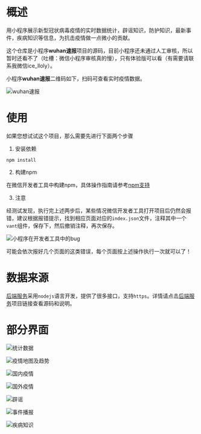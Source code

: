 # 概述

用小程序展示新型冠状病毒疫情的实时数据统计，辟谣知识，防护知识，最新事件，疾病知识等信息，为抗击疫情做一点微小的贡献。

这个仓库是小程序**wuhan速报**项目的源码，目前小程序还未通过人工审核，所以暂时还看不了（吐槽：微信小程序审核真的慢），只有体验版可以看（有需要请联系我微信ice_lloly）。

小程序**wuhan速报**二维码如下，扫码可查看实时疫情数据。

![wuhan速报](https://qncdn.wbjiang.cn/武汉速报小程序码.jpg)

# 使用

如果您想试试这个项目，那么需要先进行下面两个步骤


1. 安装依赖

```
npm install
```

2. 构建npm

在微信开发者工具中构建npm，具体操作指南请参考[npm支持](https://developers.weixin.qq.com/miniprogram/dev/devtools/npm.html)

3. 注意

经测试发现，执行完上述两步后，某些情况微信开发者工具打开项目后仍然会报错，建议根据报错提示，找到相应页面对应的`index.json`文件，注释其中一个`vant`组件，保存下，然后撤销注释，再次保存。

![小程序在开发者工具中的bug](https://qncdn.wbjiang.cn/%E7%96%AB%E6%83%85%E5%B0%8F%E7%A8%8B%E5%BA%8F%E5%9C%A8%E5%BC%80%E5%8F%91%E8%80%85%E5%B7%A5%E5%85%B7%E7%9A%84bug.png)

可能会依次报好几个页面的这类错误，每个页面按上述操作执行一次就可以了！

# 数据来源

[后端服务](https://github.com/cumt-robin/wuhan_best_wishes)采用`nodejs`语言开发，提供了很多接口，支持`https`。详情请点击[后端服务](https://github.com/cumt-robin/wuhan_best_wishes)项目链接查看源码和说明。

# 部分界面

![统计数据](https://qncdn.wbjiang.cn/统计数据.jpg)

![疫情地图及趋势](https://qncdn.wbjiang.cn/疫情地图及趋势.jpg)

![国内疫情](https://qncdn.wbjiang.cn/国内疫情.jpg)

![国外疫情](https://qncdn.wbjiang.cn/海外疫情.jpg)

![辟谣](https://qncdn.wbjiang.cn/谣言与防护.jpg)

![事件播报](https://qncdn.wbjiang.cn/事件播报.jpg)

![疾病知识](https://qncdn.wbjiang.cn/疾病知识.jpg)